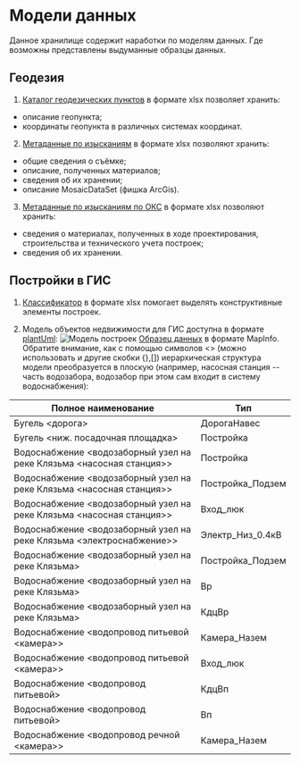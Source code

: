 # Модели данных

Данное хранилище содержит наработки по моделям данных. Где возможны представлены выдуманные образцы данных.

## Геодезия
1. [Каталог геодезических пунктов](./geodesy/geopoints.xlsx) в формате xlsx позволяет хранить:
- описание геопункта;
- координаты геопункта в различных системах координат.

2. [Метаданные по изысканиям](./geodesy/research-metadata.xlsx) в формате xlsx позволяют хранить:
- общие сведения о съёмке;
- описание, полученных материалов;
- сведения об их хранении;
- описание MosaicDataSet (фишка ArcGis).

3. [Метаданные по изысканиям по ОКС](./geodesy/bldg-metadata.xlsx) в формате xlsx позволяют хранить:
- сведения о материалах, полученных в ходе проектирования, строительства и технического учета построек;
- сведения об их хранении.

## Постройки в ГИС

1. [Классификатор](./bldg/classificat.xlsx) в формате xlsx помогает выделять конструктивные элементы построек.

2. Модель объектов недвижимости для ГИС доступна в формате [plantUml](./bldg/modelER.puml):
![Модель построек](https://www.plantuml.com/plantuml/png/bLN9JXj14BttLxJcaiIIBU0C4ISkaQ98y0CZF2XMl4JsSCaYiMHHOYAKHKg40WJkaHhmaC70-1Ug_oYlgWUxYR0pXiCqLVMgNhrvFInsuh0ThpVgglEirdmUjiE6RhIQhTMdxLOZqd5xFV8orMWjNA_7Iwrc_3X4-idASjIkhTrTiLnx4UdPEI-vKelhqJ0rDwDKp15TAj4UPNHjtr520xjbjydGfTsXQp9sLzjDX3OGx7FARf3HT8Nw7gelAIsLbBgdwH29L2Dy0bX6fqWbEAKSxE5Xw8oXG5xPhaOcuLhxLXgbt50Zdz2PW-7CJGn6xe01VhlesBVR33M2jvyhIgtMmqv71tI0NXy11KVNl0TqIkUkDQz0QQ1UAeqV-a4zEImikBz_EHAeINXlkqbzu2v6XT1dtntsoKZB9D_Io8x9AFb7L7jFYP_uWgDq4frS0zJSW5-Fzf0NuIkEWbD4kg1ZFuceCjnkZTscY1I2qlUN7Zt8MM7ifQoK03DfnsCS1vhwT_D4z8ooVvYI6GtfqO1Iu7Pa3FSnw03XkIBVHoXcq8V7zZMbQF86WGqqD31fAaRJOfLCf0GBZevLM1Bbiij_lGspkoFzwLZMEK5-a3iGb3sXMJ6_MQLIyT3VX2HBO2PZj0VQ0yaJPxoYWm9AHUgBe32r8vHdijpvq9hZiVbRnkqqScdv_IOYbhY7hqTkRFSDWDBCo4n4U6o-mmVc_omEqJkp7r3QWpWI-irsmWxNpiatuPzaRWRAjwkhESkRUbCFS46F9iqx4iY0OJ0eEna1Da4-pUqm_r1NQo6-qbNlM5Mgu4T81xE1RfNBU5OgfM3AEp_ra1aPKX2cb9gAZfv_XHb3EV8dz1nta_mA_xRuSVz2-F7SyuM5larko8wRtNqV_0BVehSJpaLgCMfMyN_xBm00)
[Образец данных](./bldg/sample/) в формате MapInfo.
Обратите внимание, как с помощью символов <> (можно использовать и другие скобки {},[]) иерархическая структура модели  преобразуется в плоскую (например, насосная станция -- часть водозабора, водозабор при этом сам входит в систему водоснабжения):

|Полное наименование|Тип|
|--|--|
|Бугель <дорога>|ДорогаНавес
|Бугель <ниж. посадочная площадка>|Постройка
|Водоснабжение <водозаборный узел на реке Клязьма <насосная станция>>|Постройка
|Водоснабжение <водозаборный узел на реке Клязьма <насосная станция>>|Постройка_Подзем
|Водоснабжение <водозаборный узел на реке Клязьма <насосная станция>>|Вход_люк
|Водоснабжение <водозаборный узел на реке Клязьма <электроснабжение>>|Электр_Низ_0.4кВ
|Водоснабжение <водозаборный узел на реке Клязьма>|Постройка_Подзем
|Водоснабжение <водозаборный узел на реке Клязьма>|Вр
|Водоснабжение <водозаборный узел на реке Клязьма>|КдцВр
|Водоснабжение <водопровод питьевой <камера>>|Камера_Назем
|Водоснабжение <водопровод питьевой <камера>>|Вход_люк
|Водоснабжение <водопровод питьевой>|КдцВп
|Водоснабжение <водопровод питьевой>|Вп
|Водоснабжение <водопровод речной <камера>>|Камера_Назем

